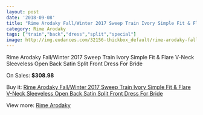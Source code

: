 ```yaml
---
layout: post
date: '2018-09-08'
title: "Rime Arodaky Fall/Winter 2017 Sweep Train Ivory Simple Fit & Flare V-Neck Sleeveless Open Back Satin Split Front Dress For Bride"
category: Rime Arodaky
tags: ["train","back","dress","split","special"]
image: http://img.eudances.com/32156-thickbox_default/rime-arodaky-fall-winter-2017-sweep-train-ivory-simple-fit-flare-v-neck-sleeveless-open-back-satin-split-front-dress-for-bride.jpg
---
```

Rime Arodaky Fall/Winter 2017 Sweep Train Ivory Simple Fit & Flare V-Neck Sleeveless Open Back Satin Split Front Dress For Bride

On Sales: **$308.98**
<a href="https://www.eudances.com/en/rime-arodaky/10004-rime-arodaky-fall-winter-2017-sweep-train-ivory-simple-fit-flare-v-neck-sleeveless-open-back-satin-split-front-dress-for-bride.html"><amp-img layout="responsive" width="600" height="600" src="//img.eudances.com/32156-thickbox_default/rime-arodaky-fall-winter-2017-sweep-train-ivory-simple-fit-flare-v-neck-sleeveless-open-back-satin-split-front-dress-for-bride.jpg" alt="Rime Arodaky Fall/Winter 2017 Sweep Train Ivory Simple Fit & Flare V-Neck Sleeveless Open Back Satin Split Front Dress For Bride 0" /></a>
<a href="https://www.eudances.com/en/rime-arodaky/10004-rime-arodaky-fall-winter-2017-sweep-train-ivory-simple-fit-flare-v-neck-sleeveless-open-back-satin-split-front-dress-for-bride.html"><amp-img layout="responsive" width="600" height="600" src="//img.eudances.com/32157-thickbox_default/rime-arodaky-fall-winter-2017-sweep-train-ivory-simple-fit-flare-v-neck-sleeveless-open-back-satin-split-front-dress-for-bride.jpg" alt="Rime Arodaky Fall/Winter 2017 Sweep Train Ivory Simple Fit & Flare V-Neck Sleeveless Open Back Satin Split Front Dress For Bride 1" /></a>

Buy it: [Rime Arodaky Fall/Winter 2017 Sweep Train Ivory Simple Fit & Flare V-Neck Sleeveless Open Back Satin Split Front Dress For Bride](https://www.eudances.com/en/rime-arodaky/10004-rime-arodaky-fall-winter-2017-sweep-train-ivory-simple-fit-flare-v-neck-sleeveless-open-back-satin-split-front-dress-for-bride.html "Rime Arodaky Fall/Winter 2017 Sweep Train Ivory Simple Fit & Flare V-Neck Sleeveless Open Back Satin Split Front Dress For Bride")

View more: [Rime Arodaky](https://www.eudances.com/en/156-rime-arodaky "Rime Arodaky")